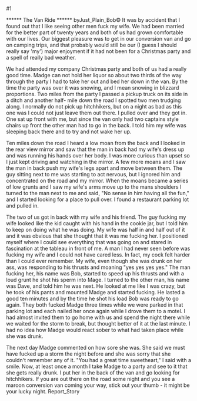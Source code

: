 #1 

 

 ****** The Van Ride ****** byJust_Plain_Bob© It was by accident that I found out that I like seeing other men fuck my wife. We had been married for the better part of twenty years and both of us had grown comfortable with our lives. Our biggest pleasure was to get in our conversion van and go on camping trips, and that probably would still be our (I guess I should really say 'my') major enjoyment if it had not been for a Christmas party and a spell of really bad weather. 

 We had attended my company Christmas party and both of us had a really good time. Madge can not hold her liquor so about two thirds of the way through the party I had to take her out and bed her down in the van. By the time the party was over it was snowing, and I mean snowing in blizzard proportions. Two miles from the party I passed a pickup truck on its side in a ditch and another half- mile down the road I spotted two men trudging along. I normally do not pick up hitchhikers, but on a night as bad as this one was I could not just leave them out there. I pulled over and they got in. One sat up front with me, but since the van only had two captains style chairs up front the other man had to go in the back. I told him my wife was sleeping back there and to try and not wake her up. 

 Ten miles down the road I heard a low moan from the back and I looked in the rear view mirror and saw that the man in back had my wife's dress up and was running his hands over her body. I was more curious than upset so I just kept driving and watching in the mirror. A few more moans and I saw the man in back push my wife's legs apart and move between them. The guy sitting next to me was starting to act nervous, but I ignored him and concentrated on the road and my mirror. When the moans became a series of low grunts and I saw my wife's arms move up to the mans shoulders I turned to the man next to me and said, "No sense in him having all the fun," and I started looking for a place to pull over. I found a restaurant parking lot and pulled in. 

 The two of us got in back with my wife and his friend. The guy fucking my wife looked like the kid caught with his hand in the cookie jar, but I told him to keep on doing what he was doing. My wife was half in and half out of it and it was obvious that she thought that it was me fucking her. I positioned myself where I could see everything that was going on and stared in fascination at the tableau in front of me. A man I had never seen before was fucking my wife and I could not have cared less. In fact, my cock felt harder than I could ever remember. My wife, even though she was drunk on her ass, was responding to his thrusts and moaning "yes yes yes yes." The man fucking her, his name was Bob, started to speed up his thrusts and with a loud grunt he shot his sperm into Mage. I turned to the other man, his name was Dave, and told him he was next. He looked at me like I was crazy, but he took of his pants and mounted Madge and started fucking. He lasted a good ten minutes and by the time he shot his load Bob was ready to go again. They both fucked Madge three times while we were parked in that parking lot and each nailed her once again while I drove them to a motel. I had almost invited them to go home with us and spend the night there while we waited for the storm to break, but thought better of it at the last minute. I had no idea how Madge would react sober to what had taken place while she was drunk. 

 The next day Madge commented on how sore she was. She said we must have fucked up a storm the night before and she was sorry that she couldn't remember any of it. "You had a great time sweetheart," I said with a smile. Now, at least once a month I take Madge to a party and see to it that she gets really drunk. I put her in the back of the van and go looking for hitchhikers. If you are out there on the road some night and you see a maroon conversion van coming your way, stick out your thumb - it might be your lucky night. Report_Story 
